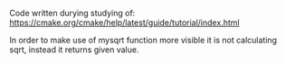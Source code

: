 Code written durying studying of:
https://cmake.org/cmake/help/latest/guide/tutorial/index.html

In order to make use of mysqrt function more visible it is not calculating sqrt,
instead it returns given value.